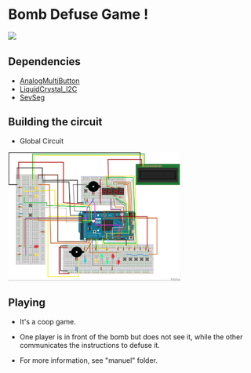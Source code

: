 # Bomb Defuse Game !

<img src="circuit/real/global.jpeg" width="350" />


## Dependencies


- [AnalogMultiButton](https://github.com/dxinteractive/AnalogMultiButton)
- [LiquidCrystal_I2C](https://github.com/marcoschwartz/LiquidCrystal_I2C)
- [SevSeg](https://github.com/sparkfun/SevSeg)



## Building the circuit

- Global Circuit

<img src="circuit/global_scheme.jpg" width="350" />


## Playing

- It's a coop game.

- One player is in front of the bomb but does not see it, while the other communicates the instructions to defuse it.

- For more information, see "manuel" folder.